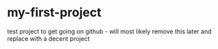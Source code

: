 # my-first-project
test project to get going on github - will most likely remove this later and replace with a decent project
